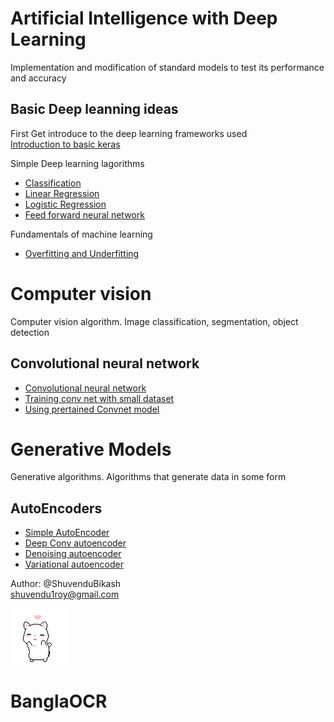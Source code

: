 # Artificial Intelligence with Deep Learning
Implementation and modification of standard models to test its performance and accuracy


## Basic Deep leanning ideas
First Get introduce to the deep learning frameworks used<br/>
[Introduction to basic keras](basics/keras_basics.py)

Simple Deep learning lagorithms<br/>
- [Classification](classification)
- [Linear Regression](linear_regression)
- [Logistic Regression](logistic_regression)
- [Feed forward neural network](feedforward_neural_network)

Fundamentals of machine learning<br/>
- [Overfitting and Underfitting](fundamentals_of_machine_learning/Overfitting_and_Underfitting.ipynb)

# Computer vision
Computer vision algorithm. Image classification, segmentation, object detection
## Convolutional neural network
- [Convolutional neural network](convolutional_neural_network)
- [Training conv net with small dataset](convolutional_neural_network/Training_convnet_on_small_dataset.ipynb)
- [Using prertained Convnet model](convolutional_neural_network/Using_pretrained_convnet.ipynb)

# Generative Models
Generative algorithms. Algorithms that generate data in some form
## AutoEncoders
- [Simple AutoEncoder](auto_encoder/simple_autoencoder)
- [Deep Conv autoencoder](auto_encoder/deep_convolutional_autoencoder)
- [Denoising autoencoder](auto_encoder/denoising_autoencoder)
- [Variational autoencoder](auto_encoder/variational_autoencoders)

Author: @ShuvenduBikash <br>
shuvendu1roy@gmail.com

![](image/dancing_cat.gif)
# BanglaOCR
